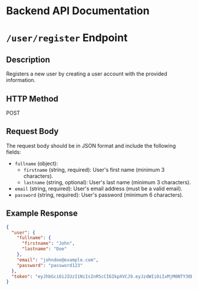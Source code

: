 # Backend API Documentation

# `/user/register` Endpoint

## Description
Registers a new user by creating a user account with the provided information.

## HTTP Method
POST

## Request Body
The request body should be in JSON format and include the following fields:

* `fullname` (object):
	+ `firstname` (string, required): User's first name (minimum 3 characters).
	+ `lastname` (string, optional): User's last name (minimum 3 characters).
* `email` (string, required): User's email address (must be a valid email).
* `password` (string, required): User's password (minimum 6 characters).

## Example Response
```json
{
  "user": {
    "fullname": {
      "firstname": "John",
      "lastname": "Doe"
    },
    "email": "johndoe@example.com",
    "password": "password123"
  },
  "token": "eyJhbGciOiJIUzI1NiIsInR5cCI6IkpXVCJ9.eyJzdWIiOiIxMjM0NTY3ODkwIiwibmFtZSI6IkpvaGFuIjoiMjMwfQ.SflKxwRJSMeKKF2QT4fwpMeJf36POk6yJV_adQssw5c"
}